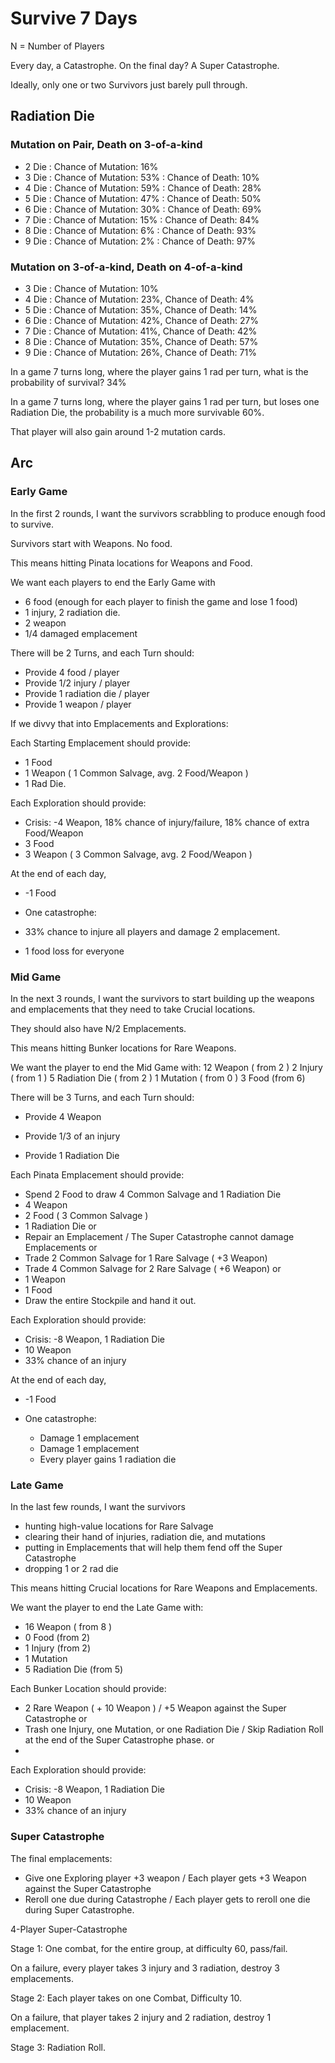
Survive 7 Days  
==============

N = Number of Players

Every day, a Catastrophe. On the final day? A Super Catastrophe. 

Ideally, only one or two Survivors just barely pull through. 

Radiation Die 
-------------


### Mutation on Pair, Death on 3-of-a-kind ###
- 2 Die : Chance of Mutation: 16%
- 3 Die : Chance of Mutation: 53% : Chance of Death: 10% 
- 4 Die : Chance of Mutation: 59% : Chance of Death: 28% 
- 5 Die : Chance of Mutation: 47% : Chance of Death: 50%
- 6 Die : Chance of Mutation: 30% : Chance of Death: 69%
- 7 Die : Chance of Mutation: 15% : Chance of Death: 84%
- 8 Die : Chance of Mutation: 6% : Chance of Death: 93%
- 9 Die : Chance of Mutation: 2% : Chance of Death: 97% 

### Mutation on 3-of-a-kind, Death on 4-of-a-kind ###
- 3 Die : Chance of Mutation: 10% 
- 4 Die : Chance of Mutation: 23%, Chance of Death: 4%
- 5 Die : Chance of Mutation: 35%, Chance of Death: 14%
- 6 Die : Chance of Mutation: 42%, Chance of Death: 27%
- 7 Die : Chance of Mutation: 41%, Chance of Death: 42%
- 8 Die : Chance of Mutation: 35%, Chance of Death: 57%
- 9 Die : Chance of Mutation: 26%, Chance of Death: 71%

In a game 7 turns long, where the player gains 1 rad per turn, what is the probability of survival? 34% 

In a game 7 turns long, where the player gains 1 rad per turn, but loses one Radiation Die, the probability is a much more survivable 60%.

That player will also gain around 1-2 mutation cards. 

Arc
---

### Early Game ###

In the first 2 rounds, I want the survivors scrabbling to produce enough food to survive. 

Survivors start with Weapons. No food. 

This means hitting Pinata locations for Weapons and Food. 

We want each players to end the Early Game with 
- 6 food (enough for each player to finish the game and lose 1 food)
- 1 injury, 2 radiation die. 
- 2 weapon
- 1/4 damaged emplacement

There will be 2 Turns, and each Turn should: 

- Provide 4 food / player
- Provide 1/2 injury / player
- Provide 1 radiation die / player
- Provide 1 weapon / player

If we divvy that into Emplacements and Explorations:

Each Starting Emplacement should provide: 
- 1 Food
- 1 Weapon
( 1 Common Salvage, avg. 2 Food/Weapon ) 
- 1 Rad Die. 

Each Exploration should provide: 
- Crisis: -4 Weapon, 18% chance of injury/failure, 18% chance of extra Food/Weapon
- 3 Food 
- 3 Weapon
( 3 Common Salvage, avg. 2 Food/Weapon ) 

At the end of each day, 
- -1 Food 

- One catastrophe: 
 - 33% chance to injure all players and damage 2 emplacement.
 - 1 food loss for everyone 

### Mid Game ###

In the next 3 rounds, I want the survivors to start building up the weapons and emplacements that they need to take Crucial locations.

They should also have N/2 Emplacements. 

This means hitting Bunker locations for Rare Weapons. 

We want the player to end the Mid Game with:
12 Weapon ( from 2 ) 
2 Injury ( from 1 ) 
5 Radiation Die ( from 2 ) 
1 Mutation ( from 0 )
3 Food (from 6)

There will be 3 Turns, and each Turn should: 
- Provide 4 Weapon

- Provide 1/3 of an injury
- Provide 1 Radiation Die

Each Pinata Emplacement should provide:
- Spend 2 Food to draw 4 Common Salvage and 1 Radiation Die
- 4 Weapon 
- 2 Food 
    ( 3 Common Salvage )
- 1 Radiation Die
or
- Repair an Emplacement / The Super Catastrophe cannot damage Emplacements
or
- Trade 2 Common Salvage for 1 Rare Salvage ( +3 Weapon)  
- Trade 4 Common Salvage for 2 Rare Salvage ( +6 Weapon) 
or
- 1 Weapon
- 1 Food
- Draw the entire Stockpile and hand it out. 

Each Exploration should provide: 
- Crisis: -8 Weapon, 1 Radiation Die
- 10 Weapon
- 33% chance of an injury

At the end of each day, 
- -1 Food

- One catastrophe: 
    - Damage 1 emplacement
    - Damage 1 emplacement
    - Every player gains 1 radiation die 

### Late Game ###

In the last few rounds, I want the survivors 
* hunting high-value locations for Rare Salvage 
* clearing their hand of injuries, radiation die, and mutations 
* putting in Emplacements that will help them fend off the Super Catastrophe
* dropping 1 or 2 rad die

This means hitting Crucial locations for Rare Weapons and Emplacements. 

We want the player to end the Late Game with: 
- 16 Weapon ( from 8 ) 
- 0 Food (from 2)
- 1 Injury (from 2)
- 1 Mutation 
- 5 Radiation Die (from 5)

Each Bunker Location should provide: 
- 2 Rare Weapon ( + 10 Weapon ) / +5 Weapon against the Super Catastrophe 
or
- Trash one Injury, one Mutation, or one Radiation Die / Skip Radiation Roll at the end of the Super Catastrophe phase. 
or
-  

Each Exploration should provide: 
- Crisis: -8 Weapon, 1 Radiation Die
- 10 Weapon
- 33% chance of an injury


### Super Catastrophe ###

The final emplacements: 
- Give one Exploring player +3 weapon / Each player gets +3 Weapon against the Super Catastrophe
- Reroll one due during Catastrophe / Each player gets to reroll one die during Super Catastrophe. 

4-Player Super-Catastrophe 

Stage 1: 
One combat, for the entire group, at difficulty 60, pass/fail. 

On a failure, every player takes 3 injury and 3 radiation, destroy 3 emplacements.

Stage 2: 
Each player takes on one Combat, Difficulty 10.

On a failure, that player takes 2 injury and 2 radiation, destroy 1 emplacement. 

Stage 3: 
Radiation Roll.
